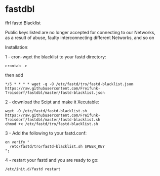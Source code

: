 # fastdbl

ffrl fastd Blacklist

Public keys listed are no longer accepted for connecting to our Networks, as a result of abuse, faulty interconnecting different Networks, and so on

Installation:

1 - cron-wget the blacklist to your fastd directory:

    crontab -e

then add 

    */5 * * * * wget -q -O /etc/fastd/tro/fastd-blacklist.json https://raw.githubusercontent.com/Freifunk-Troisdorf/fastdbl/master/fastd-blacklist.json

2 - download the Scipt and make it Xecutable:

    wget -O /etc/fastd/fastd-blacklist.sh https://raw.githubusercontent.com/Freifunk-Troisdorf/fastdbl/master/fastd-blacklist.sh
    chmod +x /etc/fastd/tro/fastd-blacklist.sh

3 - Add the following to your fastd.conf:

    on verify "
      /etc/fastd/tro/fastd-blacklist.sh $PEER_KEY
    ";

4 - restart your fastd and you are ready to go:

    /etc/init.d/fastd restart
    
